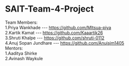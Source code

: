 # SAIT-Team-4-Project
Team Members:
<br>
1.Priya Wankhade --- https://github.com/MItsua-piya
<br>
2.Kartik Kamat --- https://github.com/Kaaartik26
<br>
3.Shruti Khalpe --- https://github.com/shruti-0112
<br>
4.Anuj Sopan Jundhare --- https://github.com/Anujsjm1405
<br>
Mentors:
<br>
1.Aaditya Shirke
<br>
2.Avinash Waykule

